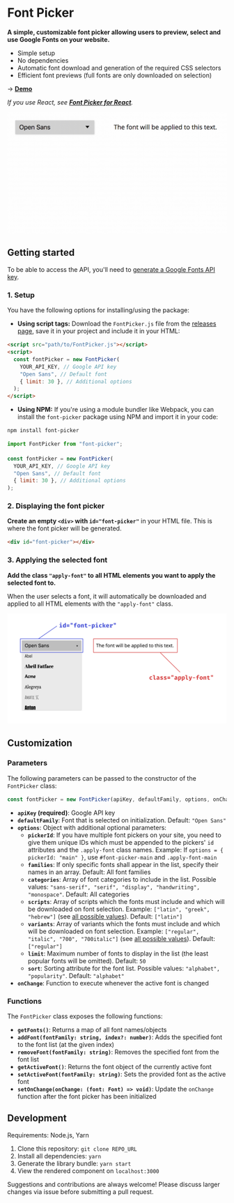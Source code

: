 # Font Picker

**A simple, customizable font picker allowing users to preview, select and use Google Fonts on your website.**

- Simple setup
- No dependencies
- Automatic font download and generation of the required CSS selectors
- Efficient font previews (full fonts are only downloaded on selection)

→ **[Demo](https://samuelmeuli.github.io/font-picker)**

_If you use React, see [**Font Picker for React**](https://github.com/samuelmeuli/font-picker-react)._

<p align="center">
  <img src=".github/demo.gif" width="700" alt="Font picker demo" />
</p>

## Getting started

To be able to access the API, you'll need to [generate a Google Fonts API key](https://developers.google.com/fonts/docs/developer_api#APIKey).

### 1. Setup

You have the following options for installing/using the package:

- **Using script tags:** Download the `FontPicker.js` file from the [releases page](https://github.com/samuelmeuli/font-picker/releases/latest), save it in your project and include it in your HTML:

```html
<script src="path/to/FontPicker.js"></script>
<script>
  const fontPicker = new FontPicker(
    YOUR_API_KEY, // Google API key
    "Open Sans", // Default font
    { limit: 30 }, // Additional options
  );
</script>
```

- **Using NPM:** If you're using a module bundler like Webpack, you can install the `font-picker` package using NPM and import it in your code:

```sh
npm install font-picker
```

```js
import FontPicker from "font-picker";

const fontPicker = new FontPicker(
  YOUR_API_KEY, // Google API key
  "Open Sans", // Default font
  { limit: 30 }, // Additional options
);
```

### 2. Displaying the font picker

**Create an empty `<div>` with `id="font-picker"`** in your HTML file. This is where the font picker will be generated.

```html
<div id="font-picker"></div>
```

### 3. Applying the selected font

**Add the class `"apply-font"` to all HTML elements you want to apply the selected font to.**

When the user selects a font, it will automatically be downloaded and applied to all HTML elements with the `"apply-font"` class.

<p align="center">
  <img src=".github/html-element-names.png" width="800" alt="Class names" />
</p>

## Customization

### Parameters

The following parameters can be passed to the constructor of the `FontPicker` class:

```js
const fontPicker = new FontPicker(apiKey, defaultFamily, options, onChange);
```

- **`apiKey` (required)**: Google API key
- **`defaultFamily`**: Font that is selected on initialization. Default: `"Open Sans"`
- **`options`**: Object with additional optional parameters:
  - **`pickerId`**: If you have multiple font pickers on your site, you need to give them unique IDs which must be appended to the pickers' `id` attributes and the `.apply-font` class names. Example: If `options = { pickerId: "main" }`, use `#font-picker-main` and `.apply-font-main`
  - **`families`**: If only specific fonts shall appear in the list, specify their names in an array. Default: All font families
  - **`categories`**: Array of font categories to include in the list. Possible values: `"sans-serif", "serif", "display", "handwriting", "monospace"`. Default: All categories
  - **`scripts`**: Array of scripts which the fonts must include and which will be downloaded on font selection. Example: `["latin", "greek", "hebrew"]` (see [all possible values](./src/shared/types.ts)). Default: `["latin"]`
  - **`variants`**: Array of variants which the fonts must include and which will be downloaded on font selection. Example: `["regular", "italic", "700", "700italic"]` (see [all possible values](./src/shared/types.ts)). Default: `["regular"]`
  - **`limit`**: Maximum number of fonts to display in the list (the least popular fonts will be omitted). Default: `50`
  - **`sort`**: Sorting attribute for the font list. Possible values: `"alphabet", "popularity"`. Default: `"alphabet"`
- **`onChange`**: Function to execute whenever the active font is changed

### Functions

The `FontPicker` class exposes the following functions:

- **`getFonts()`**: Returns a map of all font names/objects
- **`addFont(fontFamily: string, index?: number)`**: Adds the specified font to the font list (at the given index)
- **`removeFont(fontFamily: string)`**: Removes the specified font from the font list
- **`getActiveFont()`**: Returns the font object of the currently active font
- **`setActiveFont(fontFamily: string)`**: Sets the provided font as the active font
- **`setOnChange(onChange: (font: Font) => void)`**: Update the `onChange` function after the font picker has been initialized

## Development

Requirements: Node.js, Yarn

1. Clone this repository: `git clone REPO_URL`
2. Install all dependencies: `yarn`
3. Generate the library bundle: `yarn start`
4. View the rendered component on `localhost:3000`

Suggestions and contributions are always welcome! Please discuss larger changes via issue before submitting a pull request.
